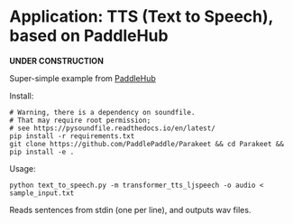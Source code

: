 # Application: TTS (Text to Speech), based on PaddleHub

<b>UNDER CONSTRUCTION</b>

Super-simple example from <a href="https://www.paddlepaddle.org.cn/hubdetail?name=fastspeech_ljspeech&en_category=TextToSpeech">PaddleHub</a>

Install:
   ```shell
   # Warning, there is a dependency on soundfile.
   # That may require root permission;
   # see https://pysoundfile.readthedocs.io/en/latest/
   pip install -r requirements.txt
   git clone https://github.com/PaddlePaddle/Parakeet && cd Parakeet && pip install -e .
```

Usage:
   ```shell
   python text_to_speech.py -m transformer_tts_ljspeech -o audio < sample_input.txt
```

Reads sentences from stdin (one per line), and outputs wav files.



